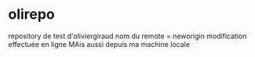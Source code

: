# olirepo
repository de test d'oliviergiraud
nom du remote = neworigin
modification effectuée en ligne
MAis aussi depuis ma machine locale
